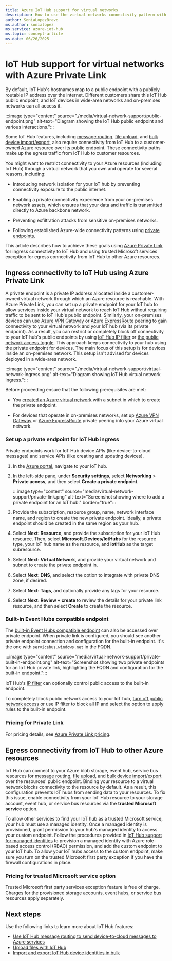 ```yaml
---
title: Azure IoT Hub support for virtual networks
description: How to use the virtual networks connectivity pattern with IoT Hub.
author: SoniaLopezBravo
ms.author: sonialopez
ms.service: azure-iot-hub
ms.topic: concept-article
ms.date: 06/26/2025
---
```


# IoT Hub support for virtual networks with Azure Private Link

By default, IoT Hub's hostnames map to a public endpoint with a publicly routable IP address over the internet. Different customers share this IoT Hub public endpoint, and IoT devices in wide-area networks and on-premises networks can all access it.

:::image type="content" source="./media/virtual-network-support/public-endpoint.png" alt-text="Diagram showing the IoT Hub public endpoint and various interactions.":::

Some IoT Hub features, including [message routing](./iot-hub-devguide-messages-d2c.md), [file upload](./iot-hub-devguide-file-upload.md), and [bulk device import/export](./iot-hub-bulk-identity-mgmt.md), also require connectivity from IoT Hub to a customer-owned Azure resource over its public endpoint. These connectivity paths make up the egress traffic from IoT Hub to customer resources.

You might want to restrict connectivity to your Azure resources (including IoT Hub) through a virtual network that you own and operate for several reasons, including:

* Introducing network isolation for your IoT hub by preventing connectivity exposure to the public internet.

* Enabling a private connectivity experience from your on-premises network assets, which ensures that your data and traffic is transmitted directly to Azure backbone network.

* Preventing exfiltration attacks from sensitive on-premises networks.

* Following established Azure-wide connectivity patterns using [private endpoints](../private-link/private-endpoint-overview.md).

This article describes how to achieve these goals using [Azure Private Link](../private-link/private-link-overview.md) for ingress connectivity to IoT Hub and using trusted Microsoft services exception for egress connectivity from IoT Hub to other Azure resources.

## Ingress connectivity to IoT Hub using Azure Private Link

A private endpoint is a private IP address allocated inside a customer-owned virtual network through which an Azure resource is reachable. With Azure Private Link, you can set up a private endpoint for your IoT hub to allow services inside your virtual network to reach IoT Hub without requiring traffic to be sent to IoT Hub's public endpoint. Similarly, your on-premises devices can use [Azure VPN Gateway](../vpn-gateway/vpn-gateway-about-vpngateways.md) or [Azure ExpressRoute](https://azure.microsoft.com/services/expressroute/) peering to gain connectivity to your virtual network and your IoT hub (via its private endpoint). As a result, you can restrict or completely block off connectivity to your IoT hub's public endpoints by using [IoT Hub IP filter](./iot-hub-ip-filtering.md) or [the public network access toggle](iot-hub-public-network-access.md). This approach keeps connectivity to your hub using the private endpoint for devices. The main focus of this setup is for devices inside an on-premises network. This setup isn't advised for devices deployed in a wide-area network.

:::image type="content" source="./media/virtual-network-support/virtual-network-ingress.png" alt-text="Diagram showing IoT Hub virtual network ingress.":::

Before proceeding ensure that the following prerequisites are met:

* You [created an Azure virtual network](../virtual-network/quick-create-portal.md) with a subnet in which to create the private endpoint.

* For devices that operate in on-premises networks, set up [Azure VPN Gateway](../vpn-gateway/vpn-gateway-about-vpngateways.md) or [Azure ExpressRoute](https://azure.microsoft.com/services/expressroute/) private peering into your Azure virtual network.

### Set up a private endpoint for IoT Hub ingress

Private endpoints work for IoT Hub device APIs (like device-to-cloud messages) and service APIs (like creating and updating devices).

1. In the [Azure portal](https://portal.azure.com), navigate to your IoT hub.

1. In the left-side pane, under **Security settings**, select **Networking** > **Private access**, and then select **Create a private endpoint**.

    :::image type="content" source="media/virtual-network-support/private-link.png" alt-text="Screenshot showing where to add a private endpoint for an IoT hub." border="true":::

1. Provide the subscription, resource group, name, network interface name, and region to create the new private endpoint. Ideally, a private endpoint should be created in the same region as your hub.

1. Select **Next: Resource**, and provide the subscription for your IoT Hub resource. Then, select **Microsoft.Devices/IotHubs** for the resource type, your IoT hub name as the resource, and **iotHub** as the target subresource.

1. Select **Next: Virtual Network**, and provide your virtual network and subnet to create the private endpoint in. 

1. Select **Next: DNS**, and select the option to integrate with private DNS zone, if desired.

1. Select **Next: Tags**, and optionally provide any tags for your resource.

1. Select **Next: Review + create** to review the details for your private link resource, and then select **Create** to create the resource.

### Built-in Event Hubs compatible endpoint

The [built-in Event Hubs compatible endpoint](iot-hub-devguide-messages-read-builtin.md) can also be accessed over private endpoint. When private link is configured, you should see another private endpoint connection and configuration for the built-in endpoint. It's the one with `servicebus.windows.net` in the FQDN.

:::image type="content" source="media/virtual-network-support/private-built-in-endpoint.png" alt-text="Screenshot showing two private endpoints for an IoT Hub private link, highlighting the FQDN and configuration for the built-in endpoint.":::

IoT Hub's [IP filter](iot-hub-ip-filtering.md) can optionally control public access to the built-in endpoint.

To completely block public network access to your IoT hub, [turn off public network access](iot-hub-public-network-access.md) or use IP filter to block all IP and select the option to apply rules to the built-in endpoint.

### Pricing for Private Link

For pricing details, see [Azure Private Link pricing](https://azure.microsoft.com/pricing/details/private-link).

## Egress connectivity from IoT Hub to other Azure resources

IoT Hub can connect to your Azure blob storage, event hub, service bus resources for [message routing](./iot-hub-devguide-messages-d2c.md), [file upload](./iot-hub-devguide-file-upload.md), and [bulk device import/export](./iot-hub-bulk-identity-mgmt.md) over the resources' public endpoint. Binding your resource to a virtual network blocks connectivity to the resource by default. As a result, this configuration prevents IoT hubs from sending data to your resources. To fix this issue, enable connectivity from your IoT Hub resource to your storage account, event hub, or service bus resources via the **trusted Microsoft service** option.

To allow other services to find your IoT hub as a trusted Microsoft service, your hub must use a managed identity. Once a managed identity is provisioned, grant permission to your hub's managed identity to access your custom endpoint. Follow the procedures provided in [IoT Hub support for managed identities](./iot-hub-managed-identity.md) to provision a managed identity with Azure role-based access control (RBAC) permission, and add the custom endpoint to your IoT hub. To allow your IoT hubs access to the custom endpoint, make sure you turn on the trusted Microsoft first party exception if you have the firewall configurations in place.

### Pricing for trusted Microsoft service option

Trusted Microsoft first party services exception feature is free of charge. Charges for the provisioned storage accounts, event hubs, or service bus resources apply separately.

## Next steps

Use the following links to learn more about IoT Hub features:

* [Use IoT Hub message routing to send device-to-cloud messages to Azure services](./iot-hub-devguide-messages-d2c.md)
* [Upload files with IoT Hub](./iot-hub-devguide-file-upload.md)
* [Import and export IoT Hub device identities in bulk](./iot-hub-bulk-identity-mgmt.md)
